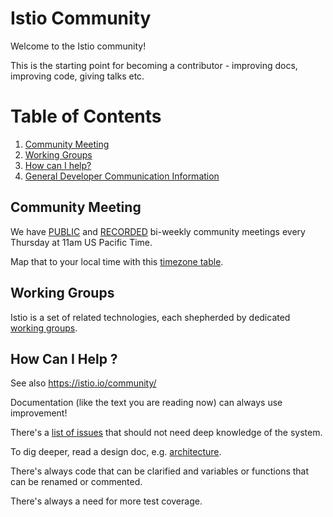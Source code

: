 # Istio Community

Welcome to the Istio community!

This is the starting point for becoming a contributor - improving docs, improving code, giving talks etc.

# Table of Contents

1. [Community Meeting](#community-meeting)
2. [Working Groups](#working-groups)
3. [How can I help?](#how-can-i-help-)
4. [General Developer Communication Information](communication.md)

## Community Meeting

We have [PUBLIC](https://zoom.us/j/986657835) and [RECORDED](https://www.youtube.com/channel/UC-zVlo1F3mUbExQ96fABWcQ) bi-weekly community meetings every Thursday at 11am US Pacific Time.

Map that to your local time with this [timezone table](https://www.google.com/search?q=1100+am+in+pst).

## Working Groups

Istio is a set of related technologies, each shepherded by dedicated [working groups](https://github.com/istio/istio/blob/master/GROUPS.md).

## How Can I Help ?

See also https://istio.io/community/

Documentation (like the text you are reading now) can always use improvement!

There's a [list of issues](https://github.com/istio/issues/issues) that should not need deep knowledge of the system.

To dig deeper, read a design doc, e.g. [architecture](https://istio.io/docs/concepts/what-is-istio/overview.html#architecture).

There's always code that can be clarified and variables or functions that can be renamed or commented.

There's always a need for more test coverage.
